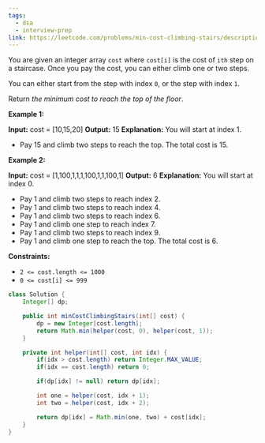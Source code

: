 ```yaml
---
tags:
  - dsa
  - interview-prep
link: https://leetcode.com/problems/min-cost-climbing-stairs/description/
---
```

You are given an integer array `cost` where `cost[i]` is the cost of `ith` step on a staircase. Once you pay the cost, you can either climb one or two steps.

You can either start from the step with index `0`, or the step with index `1`.

Return _the minimum cost to reach the top of the floor_.

**Example 1:**

**Input:** cost = [10,15,20]
**Output:** 15
**Explanation:** You will start at index 1.
- Pay 15 and climb two steps to reach the top.
The total cost is 15.

**Example 2:**

**Input:** cost = [1,100,1,1,1,100,1,1,100,1]
**Output:** 6
**Explanation:** You will start at index 0.
- Pay 1 and climb two steps to reach index 2.
- Pay 1 and climb two steps to reach index 4.
- Pay 1 and climb two steps to reach index 6.
- Pay 1 and climb one step to reach index 7.
- Pay 1 and climb two steps to reach index 9.
- Pay 1 and climb one step to reach the top.
The total cost is 6.

**Constraints:**

- `2 <= cost.length <= 1000`
- `0 <= cost[i] <= 999`


```Java
class Solution {
    Integer[] dp;

    public int minCostClimbingStairs(int[] cost) {
        dp = new Integer[cost.length];
        return Math.min(helper(cost, 0), helper(cost, 1));
    }

    private int helper(int[] cost, int idx) {
        if(idx > cost.length) return Integer.MAX_VALUE;
        if(idx == cost.length) return 0;

        if(dp[idx] != null) return dp[idx];

        int one = helper(cost, idx + 1);
        int two = helper(cost, idx + 2);

        return dp[idx] = Math.min(one, two) + cost[idx];
    }
}
```